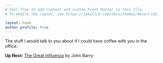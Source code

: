 ```yaml
---
# Feel free to add content and custom Front Matter to this file.
# To modify the layout, see https://jekyllrb.com/docs/themes/#overriding-theme-defaults

layout: home
author_profile: true
---
```


The stuff I would talk to you about if I could have coffee with you in the office.

**Up Next:** [The Great Influenza](https://www.amazon.com/Great-Influenza-Deadliest-Pandemic-History/dp/0143036491) by John Barry
